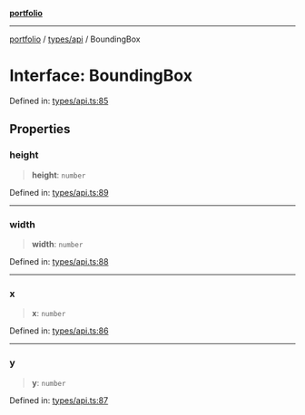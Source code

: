 [**portfolio**](../../../README.md)

***

[portfolio](../../../modules.md) / [types/api](../README.md) / BoundingBox

# Interface: BoundingBox

Defined in: [types/api.ts:85](https://github.com/tnorlund/Portfolio/blob/9fe356a0da3d2b12e76228abffab07fb49d40ba6/portfolio/types/api.ts#L85)

## Properties

### height

> **height**: `number`

Defined in: [types/api.ts:89](https://github.com/tnorlund/Portfolio/blob/9fe356a0da3d2b12e76228abffab07fb49d40ba6/portfolio/types/api.ts#L89)

***

### width

> **width**: `number`

Defined in: [types/api.ts:88](https://github.com/tnorlund/Portfolio/blob/9fe356a0da3d2b12e76228abffab07fb49d40ba6/portfolio/types/api.ts#L88)

***

### x

> **x**: `number`

Defined in: [types/api.ts:86](https://github.com/tnorlund/Portfolio/blob/9fe356a0da3d2b12e76228abffab07fb49d40ba6/portfolio/types/api.ts#L86)

***

### y

> **y**: `number`

Defined in: [types/api.ts:87](https://github.com/tnorlund/Portfolio/blob/9fe356a0da3d2b12e76228abffab07fb49d40ba6/portfolio/types/api.ts#L87)
